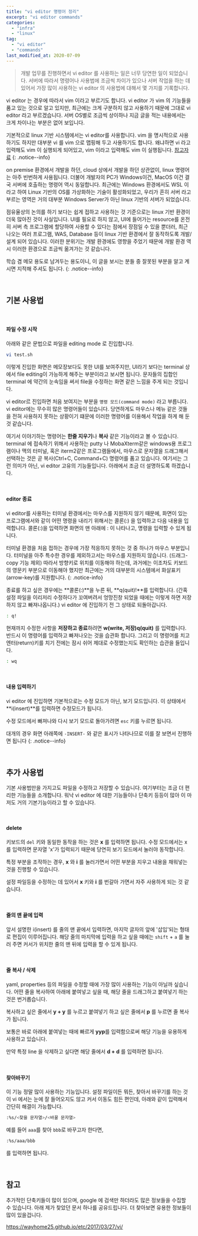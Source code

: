```yaml
---
title: "vi editor 명령어 정리"
excerpt: "vi editor commands"
categories:
  - "infra"
  - "linux"
tag:
  - "vi editor"
  - "commands"
last_modified_at: 2020-07-09
---
```


> 개발 업무를 진행하면서 vi editor 를 사용하는 일은 너무 당연한 일이 되었습니다. 서버에 따라서 명령어나 사용법에 조금씩 차이가 있으나 서버 작업을 하는 데 있어서 가장 많이 사용하는 vi editor 의 사용법에 대해서 몇 가지를 기록합니다. 

vi editor 는 경우에 따라서 vim 이라고 부르기도 합니다. vi editor 가 vim 의 기능들을 품고 있는 것으로 알고 있지만, 최근에는 크게 구분하지 않고 사용하기 때문에 그대로 vi editor 라고 부르겠습니다. 서버 OS별로 조금씩 상이하나 지금 글을 적는 내용에서는 크게 차이나는 부분은 없어 보입니다. 

기본적으로 linux 기반 시스템에서는 vi editor를 사용합니다. vim 을 명시적으로 사용하기도 하지만 대부분 vi 를 vim 으로 맵핑해 두고 사용하기도 합니다. 왜냐하면 vi 라고 입력해도 vim 이 실행되게 되어있고, vim 이라고 입력해도 vim 이 실행됩니다. [참고자료](http://mwultong.blogspot.com/2007/03/vi-vim-unix-editor-difference.html)
{: .notice--info}

on premise 환경에서 개발을 하던, cloud 상에서 개발을 하던 상관없이, linux 명령어는 아주 빈번하게 사용됩니다. 더불어 개발자의 PC가 Windows이건, MacOS 이건 결국 서버에 호출하는 명령어 역시 동일합니다. 최근에는 Windows 환경에서도 WSL 이라고 하여 Linux 기반의 OS를 가상화하는 기술이 활성화되었고, 우리가 흔히 서버 라고 부르는 영역은 거의 대부분 Windows Server가 아닌 linux 기반의 서버가 되었습니다. 

점유율상의 논의를 하기 보다는 쉽게 접하고 사용하는 것 기준으로는 linux 기반 환경이 더욱 많아진 것이 사실입니다. UI를 필요로 하지 않고, UI에 들어가는 resource를 온전히 서버 측 프로그램에 할당하여 사용할 수 있다는 점에서 장점일 수 있을 뿐더러, 최근 나오는 여러 프로그램, WAS, Database 등이 linux 기반 환경에서 잘 동작하도록 개발/설계 되어 있습니다. 이러한 분위기는 개발 환경에도 영향을 주었기 때문에 개발 환경 역시 이러한 환경으로 조금씩 옮겨가는 것 같습니다.

학습 겸 메모 용도로 남겨두는 용도이니, 이 글을 보시는 분들 중 잘못된 부분을 알고 계시면 지적해 주셔도 됩니다. 
{: .notice--info}

<br/>

## 기본 사용법

<br/>

#### 파일 수정 시작

아래와 같은 문법으로 파일을 editing mode 로 진입합니다. 

```bash
vi test.sh
```

이렇게 진입한 화면은 메모장보다도 못한 UI를 보여주지만, UI라기 보다는 terminal 상에서 file editing이 가능하게 해주는 부분이라고 보시면 됩니다. 문자들의 집합인 terminal 에 약간의 눈속임을 써서 file을 수정하는 화면 같은 느낌을 주게 되는 것입니다. 

vi editor르 진입하면 처음 보여지는 부분을 `명령 모드(command mode)` 라고 부릅니다. vi editor에는 무수히 많은 명령어들이 있습니다. 당연하게도 마우스나 메뉴 같은 것들을 전혀 사용하지 못하는 상황이기 떄문에 이러한 명령어를 이용해서 작업을 하게 해 둔것 같습니다.

여기서 이야기하는 명령어는 **한줄 지우기**나 **복사** 같은 기능이라고 볼 수 있습니다. terminal 에 접속하기 위해서 사용하는 putty 나 MobaXterm같은 windows용 프로그램이나 맥의 터미널, 혹은 iterm2같은 프로그램들에서, 마우스로 문자열을 드래그해서 선택하는 것은 곧 복사(Ctrl+C, Command+C) 명령어를 품고 있습니다. 여기서는 그런 의미가 아닌, vi editor 고유의 기능들입니다. 아래에서 조금 더 설명하도록 하겠습니다.

<br/>

#### editor 종료

vi editor를 사용하는 터미널 환경에서는 마우스를 지원하지 않기 때문에, 화면이 있는 프로그램에서와 같이 어떤 명령을 내리기 위해서는 콜론(:) 을 입력하고 다음 내용을 입력합니다. 콜론(:)을 입력하면 화면의 맨 아래에 : 이 나타나고, 명령을 입력할 수 있게 됩니다.

터미널 환경을 처음 접하는 경우에 가장 적응하지 못하는 것 중 하나가 마우스 부분입니다. 터미널을 아주 특수한 경우를 제외하고서는 마우스를 지원하지 않습니다. (드래그-copy 기능 제외) 따라서 방향키로 위치를 이동해야 하는데, 과거에는 이조차도 키보드의 영문키 부분으로 이동해야 했지만 최근에는 거의 대부분의 시스템에서 화살표키(arrow-key)를 지원합니다.
{: .notice-info}

종료를 하고 싶은 경우에는 **콜론(:)**을 누른 뒤, **q(quit)!**를 입력합니다. (간혹 설정 파일을 이리저리 수정하다가 꼬여버려서 엉망진창 되었을 때에는 이렇게 하면 저장하지 않고 빠져나옵니다.) vi editor 에 진입하기 전 그 상태로 되돌아갑니다.

```bash
: q!
```

현재까지 수정한 사항을 **저장하고 종료**하려면 **w(write, 저장)q(quit)** 를 입력합니다. 반드시 이 명령어를 입력하고 빠져나오는 것을 습관화 합니다. 그리고 이 명령어를 치고 엔터(return)키를 치기 전에는 잠시 쉬어 제대로 수정했는지도 확인하는 습관을 들입니다.

```bash
: wq
```

<br/>

#### 내용 입력하기

vi editor 에 진입하면 기본적으로는 수정 모드가 아닌, 보기 모드입니다. 이 상태에서 **i(insert)**를 입력하면 수정모드가 됩니다. 

수정 모드에서 빠져나와 다시 보기 모드로 돌아가려면 ```esc``` 키를 누르면 됩니다.

대개의 경우 화면 아래쪽에 `-INSERT-` 와 같은 표시가 나타나므로 이를 잘 보면서 진행하면 됩니다
{: .notice--info}

<br/>

## 추가 사용법

기본 사용법만을 가지고도 파일을 수정하고 저장할 수 있습니다. 여기부터는 조금 더 편리한 기능들을 소개합니다. 워낙 vi editor 에 대한 기능들이나 단축키 등등이 많아 이 마저도 거의 기본기능이라고 할 수 있습니다. 

<br/>

#### delete 

키보드의 `del` 키와 동일한 동작을 하는 것은 **x** 를 입력하면 됩니다. 수정 모드에서는 x를 입력하면 문자열 'x'가 입력되기 때문에 당연히 보기 모드에서 눌러야 동작합니다. 

특정 부분을 조작하는 경우, **x** 와 **i** 를 눌러가면서 어떤 부분을 지우고 내용을 채워넣는 것을 진행할 수 있습니다. 

설정 파일등을 수정하는 데 있어서 **x** 키와 **i** 를 번갈아 가면서 자주 사용하게 되는 것 같습니다.

<br/>

#### 줄의 맨 끝에 입력

앞서 설명한 i(insert) 를 줄의 맨 끝에서 입력하면, 마지막 글자의 앞에 '삽입'되는 형태로 편집이 이루어집니다. 해당 줄의 마지막에 입력을 하고 싶을 때에는 ```shift``` + ```a``` 를 눌러 주면 커서가 위치한 줄의 맨 뒤에 입력을 할 수 있게 됩니다. 

<br/>

#### 줄 복사 / 삭제

yaml, properties 등의 파일을 수정할 때에 가장 많이 사용하는 기능이 아닐까 싶습니다. 어떤 줄을 복사하여 아래에 붙여넣고 싶을 때, 해당 줄을 드래그하고 붙여넣기 하는 것은 번거롭습니다. 

복사하고 싶은 줄에서 **y + y** 를 누르고 붙여넣기 하고 싶은 줄에서 **p** 를 누르면 줄 복사가 됩니다. 

보통은 바로 아래에 붙여넣는 때에 빠르게 **yyp**를 입력함으로써 해당 기능을 유용하게 사용하고 있습니다. 

만약 특정 line 을 삭제하고 싶다면 해당 줄에서 **d + d** 를 입력하면 됩니다.

<br/>

#### 찾아바꾸기

이 기능 정말 많이 사용하는 기능입니다. 설정 파일이든 뭐든, 찾아서 바꾸기를 하는 것이 vi 에서는 눈에 잘 들어오지도 않고 커서 이동도 힘든 편인데, 아래와 같이 입력해서 간단히 해결이 가능합니다. 

```bash
:%s/<찾을 문자열>/<바꿀 문자열>
```

예를 들어 ```aaa```를 찾아 ```bbb```로 바꾸고자 한다면, 

```bash
:%s/aaa/bbb
```

를 입력하면 됩니다.

<br/>

## 참고

추가적인 단축키들이 많이 있으며, google 에 검색만 하더라도 많은 정보들을 수집할 수 있습니다. 아래 제가 찾았던 문서 하나를 공유드립니다. 더 찾아보면 유용한 정보들이 많이 있을겁니다.

https://wayhome25.github.io/etc/2017/03/27/vi/